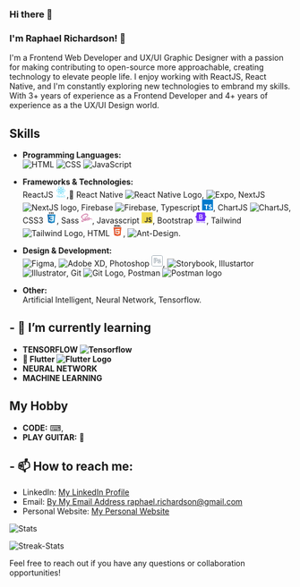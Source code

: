 ### Hi there 👋
### I'm Raphael Richardson! 👋


I'm a Frontend Web Developer and UX/UI Graphic Designer with a passion for making contributing to open-source more approachable, creating technology to elevate people life. I enjoy working with ReactJS, React Native, and I'm constantly exploring new technologies to embrand my skills. With 3+ years of experience as a Frontend Developer and 4+ years of experience as a the UX/UI Design world.

## Skills
- **Programming Languages:** </br>
  ![HTML](https://img.shields.io/badge/-HTML-E34F26?style=flat-square&logo=html5&logoColor=white)
  ![CSS](https://img.shields.io/badge/-CSS-1572B6?style=flat-square&logo=css3&logoColor=white)
  ![JavaScript](https://img.shields.io/badge/-JavaScript-F7DF1E?style=flat-square&logo=javascript&logoColor=black)
- **Frameworks & Technologies:** </br>
ReactJS <img src="https://raw.githubusercontent.com/devicons/devicon/master/icons/react/react-original-wordmark.svg" alt="ReactJS Logo" width="20" height="20">,📱 React Native <img src="https://reactnative.dev/img/header_logo.svg" alt="React Native Logo" width="20" height="20">, ![Expo](https://img.shields.io/badge/expo-1C1E24?style=for-the-badge&logo=expo&logoColor=#D04A37), NextJS <img src="https://cdn.worldvectorlogo.com/logos/nextjs-2.svg" alt="NextJS logo" width="20" height="20">, Firebase <img src="https://www.vectorlogo.zone/logos/firebase/firebase-icon.svg" alt="Firebase" width="20" height="20">, Typescript <img src="https://raw.githubusercontent.com/devicons/devicon/master/icons/typescript/typescript-original.svg" alt="Typescript Logo" width="20" height="20">, ChartJS <img src="https://www.chartjs.org/media/logo-title.svg" alt="ChartJS" width="20" height="20">, CSS3 <img src="https://raw.githubusercontent.com/devicons/devicon/master/icons/css3/css3-original-wordmark.svg" alt="CSS Logo" width="20" height="20">, Sass <img src="https://raw.githubusercontent.com/devicons/devicon/master/icons/sass/sass-original.svg" alt="Sass Logo" width="20" height="20">, Javasscript <img src="https://raw.githubusercontent.com/devicons/devicon/master/icons/javascript/javascript-original.svg" alt="Javascript" width="20" height="20">, Bootstrap <img src="https://raw.githubusercontent.com/devicons/devicon/master/icons/bootstrap/bootstrap-plain-wordmark.svg" alt="Bootstrap Logo" width="20" height="20">, Tailwind <img src="https://www.vectorlogo.zone/logos/tailwindcss/tailwindcss-icon.svg" alt="Tailwind Logo" width="20" height="20">, HTML <img src="https://raw.githubusercontent.com/devicons/devicon/master/icons/html5/html5-original-wordmark.svg" alt="html Logo" width="20" height="20">, ![Ant-Design](https://img.shields.io/badge/-AntDesign-%230170FE?style=for-the-badge&logo=ant-design&logoColor=white).


- **Design & Development:** </br>
![Figma](https://img.shields.io/badge/figma-%23F24E1E.svg?style=for-the-badge&logo=figma&logoColor=white), ![Adobe XD](https://img.shields.io/badge/Adobe%20XD-470137?style=for-the-badge&logo=Adobe%20XD&logoColor=#FF61F6), Photoshop <img src="https://raw.githubusercontent.com/devicons/devicon/master/icons/photoshop/photoshop-line.svg" alt="Photoshop" width="20" height="20">, ![Storybook](https://img.shields.io/badge/-Storybook-FF4785?style=for-the-badge&logo=storybook&logoColor=white), Illustartor <img src="https://www.vectorlogo.zone/logos/adobe_illustrator/adobe_illustrator-icon.svg" alt="Illustrator" width="20" height="20">, Git <img src="https://www.vectorlogo.zone/logos/git-scm/git-scm-icon.svg" alt="Git Logo" width="20" height="20">, Postman <img src="https://www.vectorlogo.zone/logos/getpostman/getpostman-icon.svg" alt="Postman logo" width="20" height="20">

- **Other:** </br> Artificial Intelligent, Neural Network, Tensorflow.

 ## - 🌱 I’m currently learning 
 - **TENSORFLOW <img src="https://www.vectorlogo.zone/logos/tensorflow/tensorflow-icon.svg" alt="Tensorflow" width="20" height="20">**
 - **📱 Flutter  <img src="https://www.vectorlogo.zone/logos/flutterio/flutterio-icon.svg" alt="Flutter Logo" width="20" height="20">**
 - **NEURAL NETWORK**
 - **MACHINE LEARNING**

 ## My Hobby
 - **CODE:** ⌨,
 - **PLAY GUITAR:** 🎸


## - 📫 How to reach me: 
- LinkedIn: [My LinkedIn Profile](https://linkedin.com/in/raprichardson)
- Email: [By My Email Address raphael.richardson@gmail.com](raphael.richardson@gmail.com)
- Personal Website: [My Personal Website](https://raphaelrichardsonb.web.app)

![Stats](https://github-readme-stats.vercel.app/api/top-langs?username=rapric2115&show_icons=true&locale=en&layout=compact)

![Streak-Stats](https://github-readme-streak-stats.herokuapp.com/?user=rapric2115&)


Feel free to reach out if you have any questions or collaboration opportunities!




<!--
**rapric2115/rapric2115** is a ✨ _special_ ✨ repository because its `README.md` (this file) appears on your GitHub profile.

Here are some ideas to get you started:

- 🔭 I’m currently working on ...
- 🌱 I’m currently learning ...
- 👯 I’m looking to collaborate on ...
- 🤔 I’m looking for help with ...
- 💬 Ask me about ...
- 📫 How to reach me: ...
- 😄 Pronouns: ...
- ⚡ Fun fact: ...
-->
